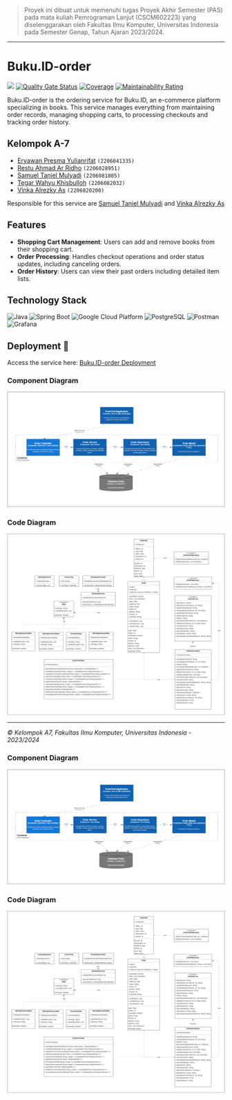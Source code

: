 > Proyek ini dibuat untuk memenuhi tugas Proyek Akhir Semester (PAS)
> pada mata kuliah Pemrograman Lanjut (CSCM602223) yang
> diselenggarakan oleh Fakultas Ilmu Komputer, Universitas Indonesia
> pada Semester Genap, Tahun Ajaran 2023/2024.

--------------------------------------------------------------------------------------------
# Buku.ID-order

[![](https://github.com/TK-Advance-Programming-A7/Buku.ID-order/actions/workflows/ci-cd.yml/badge.svg)](https://github.com/TK-Advance-Programming-A7/Buku.ID-order/actions/workflows/ci-cd.yml)
[![Quality Gate Status](https://sonarcloud.io/api/project_badges/measure?project=tk-a7-adpro_order&metric=alert_status)](https://sonarcloud.io/summary/new_code?id=tk-a7-adpro_order)
[![Coverage](https://sonarcloud.io/api/project_badges/measure?project=tk-a7-adpro_order&metric=coverage)](https://sonarcloud.io/summary/new_code?id=tk-a7-adpro_order)
[![Maintainability Rating](https://sonarcloud.io/api/project_badges/measure?project=tk-a7-adpro_order&metric=sqale_rating)](https://sonarcloud.io/summary/new_code?id=tk-a7-adpro_order)

Buku.ID-order is the ordering service for Buku.ID, an e-commerce platform specializing in books. This service manages everything from maintaining order records, managing shopping carts, to processing checkouts and tracking order history.

## Kelompok A-7

-  [Eryawan Presma Yulianrifat](https://github.com/eryawww) `(2206041335)`<br>
-  [Restu Ahmad Ar Ridho](https://github.com/restuaar) `(2206028951)`<br>
-  [Samuel Taniel Mulyadi](https://github.com/SamuelTanielM) `(2206081805)`<br>
-  [Tegar Wahyu Khisbulloh](https://github.com/tegar-wahyu) `(2206082032)`<br>
-  [Vinka Alrezky As](https://github.com/vinkakniv) `(2206820200)`<br>

Responsible for this service are [Samuel Taniel Mulyadi](https://github.com/SamuelTanielM) and [Vinka Alrezky As](https://github.com/vinkakniv)

## Features

- **Shopping Cart Management**: Users can add and remove books from their shopping cart.
- **Order Processing**: Handles checkout operations and order status updates, including canceling orders.
- **Order History**: Users can view their past orders including detailed item lists.

## Technology Stack

![Java](https://img.shields.io/badge/Java-F89820?style=for-the-badge&logo=java&logoColor=white)
![Spring Boot](https://img.shields.io/badge/Spring_Boot-6DB33F?style=for-the-badge&logo=spring-boot&logoColor=white)
![Google Cloud Platform](https://img.shields.io/badge/Google_Cloud_Platform-4285F4?style=for-the-badge&logo=google-cloud&logoColor=white)
![PostgreSQL](https://img.shields.io/badge/PostgreSQL-336791?style=for-the-badge&logo=postgresql&logoColor=white)
![Postman](https://img.shields.io/badge/Postman-FF6C37?style=for-the-badge&logo=Postman&logoColor=white)
![Grafana](https://img.shields.io/badge/Grafana-F46800?style=for-the-badge&logo=grafana&logoColor=white)

## Deployment 🚀

Access the service here: [Buku.ID-order Deployment](http://35.247.111.123)


### Component Diagram
<div style="text-align: center;">

![Class Diagram Adpro a7.drawio (9).png](Img%2FClass%20Diagram%20Adpro%20a7.drawio%20%289%29.png)

</div>

### Code Diagram

<div style="text-align: center;">

![Class Diagram Adpro a7.drawio (10).png](Img%2FClass%20Diagram%20Adpro%20a7.drawio%20%2810%29.png)

</div>

--------------------------------------------------------------------------------------------
*© Kelompok A7, Fakultas Ilmu Komputer, Universitas Indonesia - 2023/2024*

### Component Diagram
<div style="text-align: center;">

![Class Diagram Adpro a7.drawio (9).png](Img%2FClass%20Diagram%20Adpro%20a7.drawio%20%289%29.png)

</div>

### Code Diagram

<div style="text-align: center;">

![Class Diagram Adpro a7.drawio (10).png](Img%2FClass%20Diagram%20Adpro%20a7.drawio%20%2810%29.png)

</div>